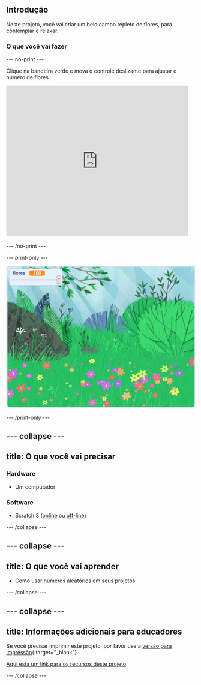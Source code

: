 ## Introdução

Neste projeto, você vai criar um belo campo repleto de flores, para contemplar e relaxar.

### O que você vai fazer

--- no-print ---

Clique na bandeira verde e mova o controle deslizante para ajustar o número de flores.

<div>
<iframe src="https://scratch.mit.edu/projects/411751871/embed" allowtransparency="true" width="485" height="402" frameborder="0" scrolling="no" allowfullscreen></iframe>
</div>

--- /no-print ---

--- print-only ---

![Projeto concluído](images/banner.png)

--- /print-only ---

--- collapse ---
---
title: O que você vai precisar
---

### Hardware

- Um computador

### Software

+ Scratch 3 ([online](https://rpf.io/scratchon) ou [off-line](https://rpf.io/scratchoff))

--- /collapse ---

--- collapse ---
---
title: O que você vai aprender
---

- Como usar números aleatórios em seus projetos

--- /collapse ---

--- collapse ---
---
title: Informações adicionais para educadores
---

Se você precisar imprimir este projeto, por favor use a [versão para impressão](https://projects.raspberrypi.org/pt-BR/projects/mindful-meadow/print){:target="_blank"}.

[Aqui está um link para os recursos deste projeto](https://rpf.io/p/pt-BR/mindful-meadow-get).

--- /collapse ---
